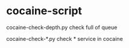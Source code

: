 # cocaine-script
cocaine-check-depth.py check full of queue

cocaine-check-*.py check * service in cocaine
